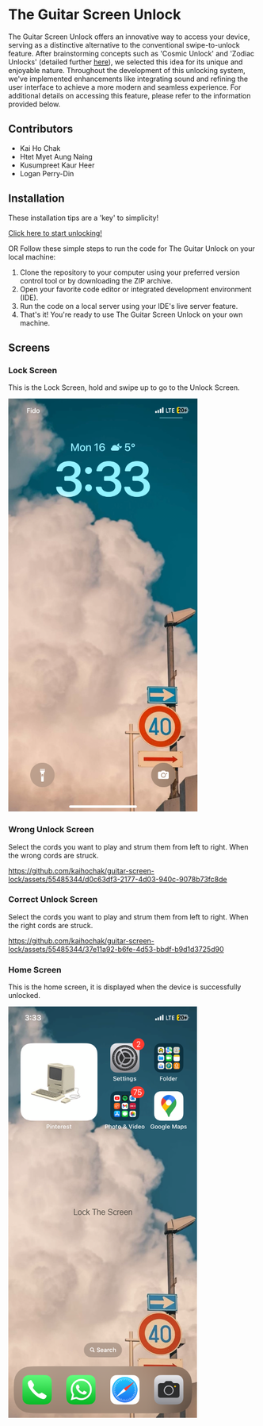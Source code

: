 # The Guitar Screen Unlock

The Guitar Screen Unlock offers an innovative way to access your device, serving as a distinctive alternative to the conventional swipe-to-unlock feature. After brainstorming concepts such as 'Cosmic Unlock' and 'Zodiac Unlocks' 
(detailed further [here](https://kaihochak.github.io/)), we selected this idea for its unique and enjoyable nature. Throughout the development of this unlocking system, we've implemented enhancements like integrating sound and refining 
the user interface to achieve a more modern and seamless experience. For additional details on accessing this feature, please refer to the information provided below.

## Contributors

- Kai Ho Chak
- Htet Myet Aung Naing
- Kusumpreet Kaur Heer
- Logan Perry-Din

## Installation

These installation tips are a 'key' to simplicity!

[Click here to start unlocking!](https://kaihochak.github.io/)

OR Follow these simple steps to run the code for The Guitar Unlock on your local machine:

1. Clone the repository to your computer using your preferred version control tool or by downloading the ZIP archive.
2. Open your favorite code editor or integrated development environment (IDE).
3. Run the code on a local server using your IDE's live server feature.
4. That's it! You're ready to use The Guitar Screen Unlock on your own machine.

## Screens

### Lock Screen

This is the Lock Screen, hold and swipe up to go to the Unlock Screen.

![Lock Screen](screens/LockScreen.png)

### Wrong Unlock Screen

Select the cords you want to play and strum them from left to right. When the wrong cords are struck.

https://github.com/kaihochak/guitar-screen-lock/assets/55485344/d0c63df3-2177-4d03-940c-9078b73fc8de

### Correct Unlock Screen

Select the cords you want to play and strum them from left to right. When the right cords are struck.

https://github.com/kaihochak/guitar-screen-lock/assets/55485344/37e11a92-b6fe-4d53-bbdf-b9d1d3725d90

### Home Screen

This is the home screen, it is displayed when the device is successfully unlocked. 

![Home Screen](screens/HomeScreen.png)




